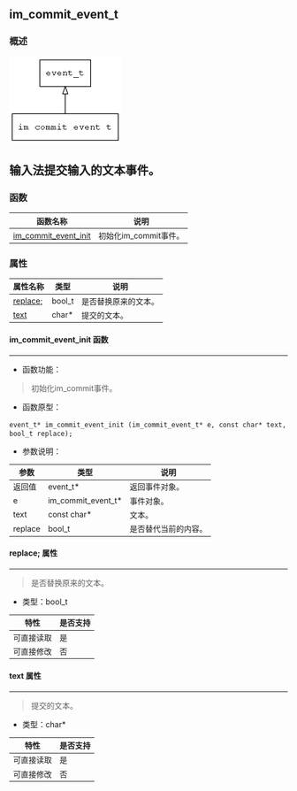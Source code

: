 ## im\_commit\_event\_t
### 概述
![image](images/im_commit_event_t_0.png)

输入法提交输入的文本事件。
----------------------------------
### 函数
<p id="im_commit_event_t_methods">

| 函数名称 | 说明 | 
| -------- | ------------ | 
| <a href="#im_commit_event_t_im_commit_event_init">im\_commit\_event\_init</a> | 初始化im_commit事件。 |
### 属性
<p id="im_commit_event_t_properties">

| 属性名称 | 类型 | 说明 | 
| -------- | ----- | ------------ | 
| <a href="#im_commit_event_t_replace;">replace;</a> | bool\_t | 是否替换原来的文本。 |
| <a href="#im_commit_event_t_text">text</a> | char* | 提交的文本。 |
#### im\_commit\_event\_init 函数
-----------------------

* 函数功能：

> <p id="im_commit_event_t_im_commit_event_init">初始化im_commit事件。

* 函数原型：

```
event_t* im_commit_event_init (im_commit_event_t* e, const char* text, bool_t replace);
```

* 参数说明：

| 参数 | 类型 | 说明 |
| -------- | ----- | --------- |
| 返回值 | event\_t* | 返回事件对象。 |
| e | im\_commit\_event\_t* | 事件对象。 |
| text | const char* | 文本。 |
| replace | bool\_t | 是否替代当前的内容。 |
#### replace; 属性
-----------------------
> <p id="im_commit_event_t_replace;">是否替换原来的文本。

* 类型：bool\_t

| 特性 | 是否支持 |
| -------- | ----- |
| 可直接读取 | 是 |
| 可直接修改 | 否 |
#### text 属性
-----------------------
> <p id="im_commit_event_t_text">提交的文本。

* 类型：char*

| 特性 | 是否支持 |
| -------- | ----- |
| 可直接读取 | 是 |
| 可直接修改 | 否 |
